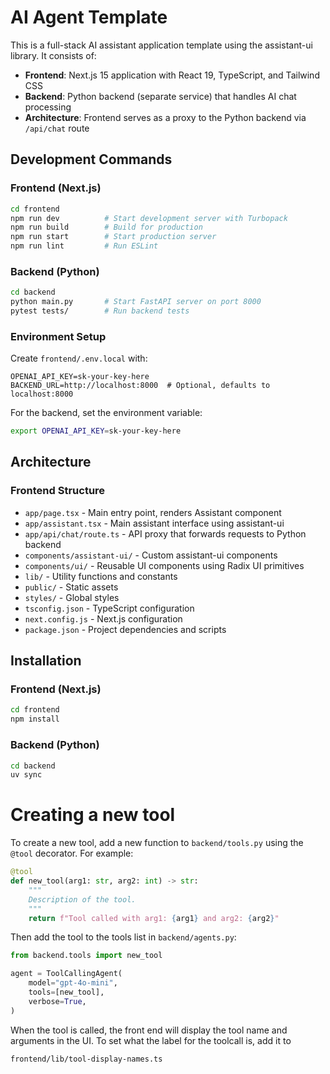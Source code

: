 # AI Agent Template

This is a full-stack AI assistant application template using the assistant-ui library. It consists of:

- **Frontend**: Next.js 15 application with React 19, TypeScript, and Tailwind CSS
- **Backend**: Python backend (separate service) that handles AI chat processing
- **Architecture**: Frontend serves as a proxy to the Python backend via `/api/chat` route

## Development Commands

### Frontend (Next.js)
```bash
cd frontend
npm run dev          # Start development server with Turbopack
npm run build        # Build for production
npm run start        # Start production server
npm run lint         # Run ESLint
```

### Backend (Python)
```bash
cd backend
python main.py       # Start FastAPI server on port 8000
pytest tests/        # Run backend tests
```

### Environment Setup
Create `frontend/.env.local` with:
```
OPENAI_API_KEY=sk-your-key-here
BACKEND_URL=http://localhost:8000  # Optional, defaults to localhost:8000
```

For the backend, set the environment variable:
```bash
export OPENAI_API_KEY=sk-your-key-here
```

## Architecture

### Frontend Structure
- `app/page.tsx` - Main entry point, renders Assistant component
- `app/assistant.tsx` - Main assistant interface using assistant-ui
- `app/api/chat/route.ts` - API proxy that forwards requests to Python backend
- `components/assistant-ui/` - Custom assistant-ui components
- `components/ui/` - Reusable UI components using Radix UI primitives
- `lib/` - Utility functions and constants
- `public/` - Static assets
- `styles/` - Global styles
- `tsconfig.json` - TypeScript configuration
- `next.config.js` - Next.js configuration
- `package.json` - Project dependencies and scripts

## Installation

### Frontend (Next.js)
```bash
cd frontend
npm install
```

### Backend (Python)
```bash
cd backend
uv sync
```

# Creating a new tool
To create a new tool, add a new function to `backend/tools.py` using the `@tool` decorator. For example:
```python
@tool
def new_tool(arg1: str, arg2: int) -> str:
    """
    Description of the tool.
    """
    return f"Tool called with arg1: {arg1} and arg2: {arg2}"
```

Then add the tool to the tools list in `backend/agents.py`:
```python
from backend.tools import new_tool

agent = ToolCallingAgent(
    model="gpt-4o-mini",
    tools=[new_tool],
    verbose=True,
)
```

When the tool is called, the front end will display the tool name and arguments in the UI. To set what the label for the toolcall is, add it to

`frontend/lib/tool-display-names.ts`


